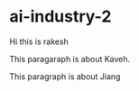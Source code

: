 # ai-industry-2

Hi this is rakesh 


This paragaraph is about Kaveh.

This paragraph is about Jiang

